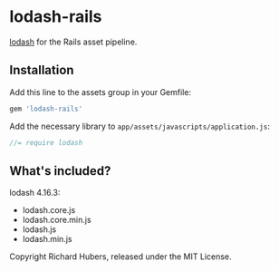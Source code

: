 # lodash-rails

[lodash](http://lodash.com/) for the Rails asset pipeline.

## Installation

Add this line to the assets group in your Gemfile:

```ruby
gem 'lodash-rails'
```

Add the necessary library to `app/assets/javascripts/application.js`:

```js
//= require lodash
```

## What's included?

lodash 4.16.3:

* lodash.core.js
* lodash.core.min.js
* lodash.js
* lodash.min.js

Copyright Richard Hubers, released under the MIT License.
